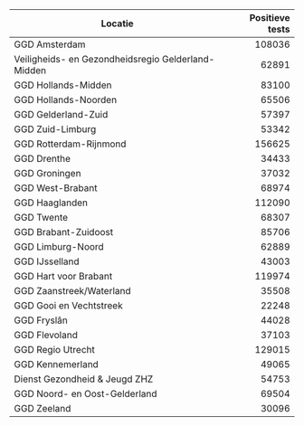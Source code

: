 | Locatie | Positieve tests |
|---------|----------------:|
| GGD Amsterdam                            | 108036 |
| Veiligheids- en Gezondheidsregio Gelderland-Midden | 62891 |
| GGD Hollands-Midden                      | 83100 |
| GGD Hollands-Noorden                     | 65506 |
| GGD Gelderland-Zuid                      | 57397 |
| GGD Zuid-Limburg                         | 53342 |
| GGD Rotterdam-Rijnmond                   | 156625 |
| GGD Drenthe                              | 34433 |
| GGD Groningen                            | 37032 |
| GGD West-Brabant                         | 68974 |
| GGD Haaglanden                           | 112090 |
| GGD Twente                               | 68307 |
| GGD Brabant-Zuidoost                     | 85706 |
| GGD Limburg-Noord                        | 62889 |
| GGD IJsselland                           | 43003 |
| GGD Hart voor Brabant                    | 119974 |
| GGD Zaanstreek/Waterland                 | 35508 |
| GGD Gooi en Vechtstreek                  | 22248 |
| GGD Fryslân                              | 44028 |
| GGD Flevoland                            | 37103 |
| GGD Regio Utrecht                        | 129015 |
| GGD Kennemerland                         | 49065 |
| Dienst Gezondheid & Jeugd ZHZ            | 54753 |
| GGD Noord- en Oost-Gelderland            | 69504 |
| GGD Zeeland                              | 30096 |
